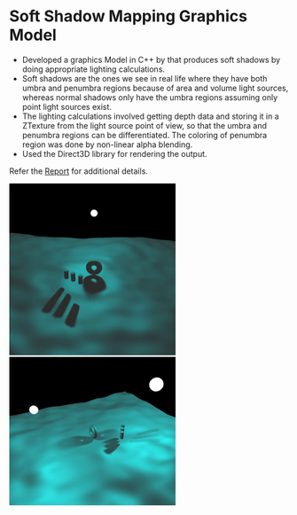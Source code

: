 # Soft Shadow Mapping Graphics Model

- Developed a graphics Model in C++ by that produces soft shadows by doing appropriate lighting calculations. 
- Soft shadows are the ones we see in real life where they have both umbra and penumbra regions because of area and volume light sources, whereas normal shadows only have the umbra regions assuming only point light sources exist. 
- The lighting calculations involved getting depth data and storing it in a ZTexture from the light source point of view, so that the umbra and penumbra regions can be differentiated. The coloring of penumbra region was done by non-linear alpha blending. 
- Used the Direct3D library for rendering the output.

Refer the [Report](https://github.com/Charan000/SoftShadowVolumes/blob/main/Soft%20Shadow%20Volumes.pdf) for additional details.

<img src="https://github.com/Charan000/SoftShadowVolumes/blob/main/Shadows/images/test1.JPG" alt="Your image title" width="300"/>
<img src="https://github.com/Charan000/SoftShadowVolumes/blob/main/Shadows/images/test2.JPG" alt="Your image title" width="300"/>
